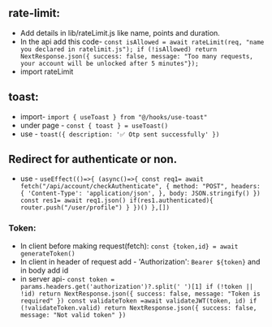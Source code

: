 ## rate-limit:
  - Add details in lib/rateLimit.js like name, points and duration.
  - In the api add this code- `const isAllowed = await rateLimit(req, "name you declared in ratelimit.js");
        if (!isAllowed) return NextResponse.json({ success: false, message: "Too many requests, your account will be unlocked after 5 minutes"});`
  - import rateLimit

## toast:
  - import- `import { useToast } from "@/hooks/use-toast"`
  - under page - `const { toast } = useToast()`
  - use - `toast({
      description: '✅ Otp sent successfully'
    })`

## Redirect for authenticate or non.
 - use - `useEffect(()=>{
    (async()=>{
      const req1= await fetch("/api/account/checkAuthenticate", {
        method: "POST",
        headers: {
          'Content-Type': 'application/json',
        },
        body: JSON.stringify()
      })
      const res1= await req1.json()
      if(res1.authenticated){
        router.push("/user/profile")
      }
    })()
  },[])`


### Token:
 - In client before making request(fetch): `const {token,id} = await generateToken()`
 - In client in header of request add - 'Authorization': `Bearer ${token}` and in body add id
 - in server api- `const token = params.headers.get('authorization')?.split(' ')[1]
        if (!token || !id) return NextResponse.json({ success: false, message: "Token is required" })
        const validateToken =await validateJWT(token, id)
        if (!validateToken.valid) return NextResponse.json({ success: false, message: "Not valid token" })`